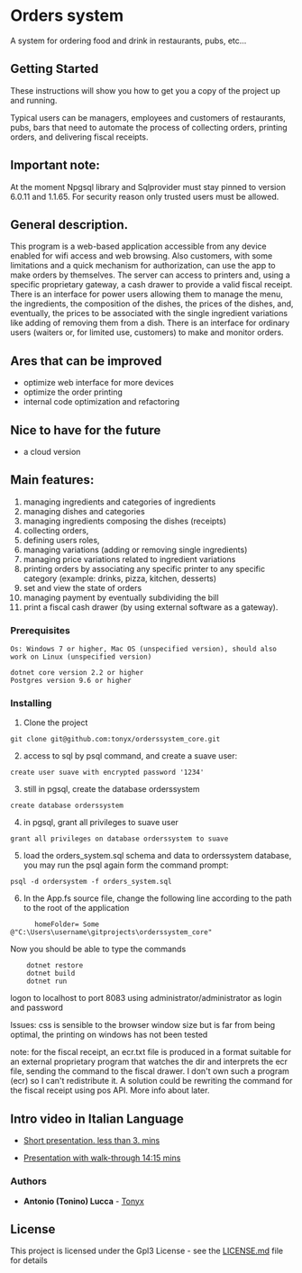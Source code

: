 # Orders system
 
A system for ordering food and drink in restaurants, pubs, etc...
 
## Getting Started
 
These instructions will show you how to get you a copy of the project up and running.
 
Typical users can be managers, employees and customers of restaurants, pubs, bars that need to automate the process of collecting orders, printing orders, and delivering fiscal receipts.

## Important note:
At the moment Npgsql library and Sqlprovider must stay pinned to version 6.0.11 and 1.1.65.
For security reason only trusted users must be allowed.
 
## General description.
 
This program is a web-based application accessible from any device enabled for wifi access and web browsing.
Also customers, with some limitations and a quick mechanism for authorization, can use the app to make orders by themselves.
The server can access to printers and, using a specific proprietary gateway, a cash drawer to provide a valid fiscal receipt.
There is an interface for power users allowing them to manage the menu, the ingredients, the composition of the dishes, the prices of the dishes, and, eventually, the prices to be associated with the single ingredient variations like adding of removing them from a dish.
There is an interface for ordinary users (waiters or, for limited use, customers) to make and monitor orders.
 
## Ares that can be improved
 
- optimize web interface for more devices
- optimize the order printing
- internal code optimization and refactoring
 
## Nice to have for the future
 
- a cloud version
 
## Main features:
1) managing ingredients and categories of ingredients
2) managing dishes and categories
3) managing ingredients composing the dishes (receipts)
4) collecting orders,
5) defining users roles,
6) managing variations (adding or removing single ingredients)
7) managing price variations related to ingredient variations
8) printing orders by associating any specific printer to any specific category (example: drinks, pizza, kitchen, desserts)
9) set and view the state of orders
10) managing payment by eventually subdividing the bill
11) print a fiscal cash drawer (by using external software as a gateway).
 
 
 
### Prerequisites
 
 
```
Os: Windows 7 or higher, Mac OS (unspecified version), should also work on Linux (unspecified version)
 
dotnet core version 2.2 or higher
Postgres version 9.6 or higher
```
 
### Installing
 
1) Clone the project 
```
git clone git@github.com:tonyx/orderssystem_core.git
```
 
2) access to sql by psql command, and create a suave user:
```   
create user suave with encrypted password '1234'
```
3) still in pgsql, create the database orderssystem
```
create database orderssystem
```
4) in pgsql, grant all privileges to suave user
```
grant all privileges on database orderssystem to suave
```
5) load the orders_system.sql schema and data to orderssystem database, you may run the psql again form the command prompt:
```
psql -d ordersystem -f orders_system.sql
```
 
6) In the App.fs source file, change the following line according to the path to the root of the application
```
      homeFolder= Some @"C:\Users\username\gitprojects\orderssystem_core"
```
 
Now you should be able to type the commands
 
```
    dotnet restore
    dotnet build
    dotnet run
```
 
 
logon to localhost to port 8083 using administrator/administrator as login and password 
 
 
Issues: css is sensible to the browser window size but is far from being optimal, 
the printing on windows has not been tested
 
note: for the fiscal receipt, an ecr.txt file is produced in a format suitable for an external proprietary program that watches the dir and interprets the ecr file, sending the command to the fiscal drawer.  I don't own such a program (ecr) so I can't redistribute it. A solution could be rewriting the command for the fiscal receipt using pos API. More info about later.
 

## Intro video in **Italian Language**
* [Short presentation. less than 3. mins](https://youtu.be/3K-ohMztd2g)

* [Presentation with walk-through 14:15 mins](https://youtu.be/QiVbJZBl2Lc)
 
### Authors
 
* **Antonio (Tonino) Lucca** - [Tonyx](https://github.com/tonyx)
 
 
## License
 
This project is licensed under the Gpl3 License - see the [LICENSE.md](LICENSE.md) file for details
 
 
 
 

